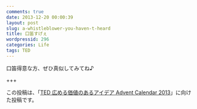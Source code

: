 ```yaml
---
comments: true
date: 2013-12-20 00:00:39
layout: post
slug: a-whistleblower-you-haven-t-heard
title: 口笛すげぇ
wordpressid: 296
categories: Life
tags: TED
---
```


口笛得意な方、ぜひ真似してみてね♪

<!--more-->

+++

この投稿は、「[TED 広める価値のあるアイデア Advent Calendar 2013](http://www.adventar.org/calendars/158)」に向けた投稿です。
